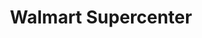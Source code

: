 ---
title: "Walmart Supercenter"
url: /riverside/walmart-supercenter-valley-springs-parkway/
shop: supermarket
---